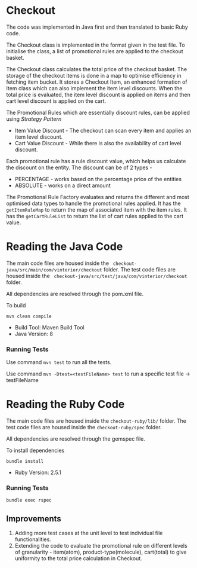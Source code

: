 # Checkout
 
 The code was implemented in Java first and then translated to basic Ruby code.

The Checkout class is implemented in the format given in the test file.
To initialise the class, a list of promotional rules are applied to the checkout basket.
 
 The Checkout class calculates the total price of the checkout basket.
 The storage of the checkout items is done in a map to optimise efficiency in fetching item bucket. It stores a Checkout Item, an enhanced formation of Item class which can also implement the item level discounts.
 When the total price is evaluated, the item level discount is applied on items and then cart level discount is applied on the cart.
 
 The Promotional Rules which are essentially discount rules, can be applied using *Strategy Pattern* 
 - Item Value Discount - The checkout can scan every item and applies an item level discount.
 - Cart Value Discount - While there is also the availability of cart level discount.
 
 Each promotional rule has a rule discount value, which helps us calculate the discount on the entity.
 The discount can be of 2 types -
 - PERCENTAGE -  works based on the percentage price of the entities
 - ABSOLUTE - works on a direct amount
 
 The Promotional Rule Factory evaluates and returns the different and most optimised data types to handle the promotional rules applied.
 It has the `getItemRuleMap` to return the map of associated item with the item rules.
 It has the `getCartRuleList` to return the list of cart rules applied to the cart value. 
 
 # Reading the Java Code
 The main code files are housed inside the ``` checkout-java/src/main/com/vinterior/checkout``` folder.
 The test code files are housed inside the ``` checkout-java/src/test/java/com/vinterior/checkout``` folder.
 
 All dependencies are resolved through the pom.xml file.
 
 To build
 ``` 
 mvn clean compile
 ```
 
 * Build Tool: Maven Build Tool
 * Java Version: 8
 
 ### Running Tests
 Use command `mvn test` to run all the tests.
 
 Use command `mvn -Dtest=<testFileName> test` to run a specific test file -> testFileName
 
 # Reading the Ruby Code
  The main code files are housed inside the ```checkout-ruby/lib/``` folder.
  The test code files are housed inside the ```checkout-ruby/spec``` folder.
  
  All dependencies are resolved through the gemspec file.
  
 To install dependencies
 ```
bundle install
```
 
 * Ruby Version: 2.5.1


### Running Tests
 ```
bundle exec rspec
```

## Improvements
1. Adding more test cases at the unit level to test individual file functionalities.
2. Extending the code to evaluate the promotional rule on different levels of granularity - item(atom), product-type(molecule), cart(total) to give uniformity to the total price calculation in Checkout.
